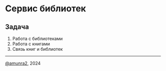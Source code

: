 # Сервис библиотек

## Задача

1. Работа с библиотеками
2. Работа с книгами
3. Связь книг и библиотек

***
[@amunra2](https://t.me/amunra2), 2024
